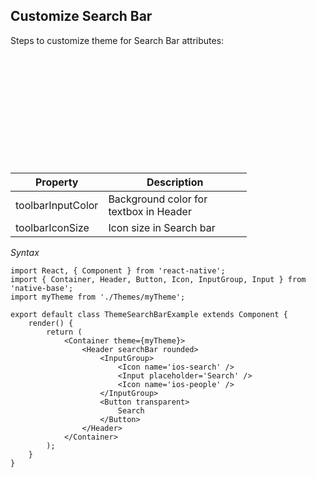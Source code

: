 ## Customize Search Bar

Steps to customize theme for Search Bar attributes:
<br />


<table>
  <thead>
    <tr style="border-style: hidden">
      <th style="border-style: hidden"><div style="background: url(../assets/iphone.png) no-repeat; padding: 63px 20px 100px 18px; width: 292px"><img src="{{('../assets/ios/guide/theme-search-bar.png')}}" alt="" /></div></th>
    </tr>
  </thead>
</table>

<table class = "table table-hover" style="width: 75%; ">
        <thead>
            <tr>
                <th>Property</th>
                <th>Description</th>
            </tr>
        </thead>
        <tbody>
            <tr>
                <td>toolbarInputColor</td>
                <td>Background color for textbox in Header</td>
            </tr>
            <tr>
                <td>toolbarIconSize</td>
                <td>Icon size in Search bar</td>
            </tr>
        </tbody>
    </table>


*Syntax*

<pre class="line-numbers"><code class="language-jsx">import React, { Component } from 'react-native';
import { Container, Header, Button, Icon, InputGroup, Input } from 'native-base';
import myTheme from './Themes/myTheme';
​
export default class ThemeSearchBarExample extends Component {
    render() {
        return (
            &lt;Container theme={myTheme}>
                &lt;Header searchBar rounded>
                    &lt;InputGroup>
                        &lt;Icon name='ios-search' />
                        &lt;Input placeholder='Search' />
                        &lt;Icon name='ios-people' />
                    &lt;/InputGroup>
                    &lt;Button transparent>
                        Search
                    &lt;/Button>
                &lt;/Header>
            &lt;/Container>
        );
    }
}</code></pre>
